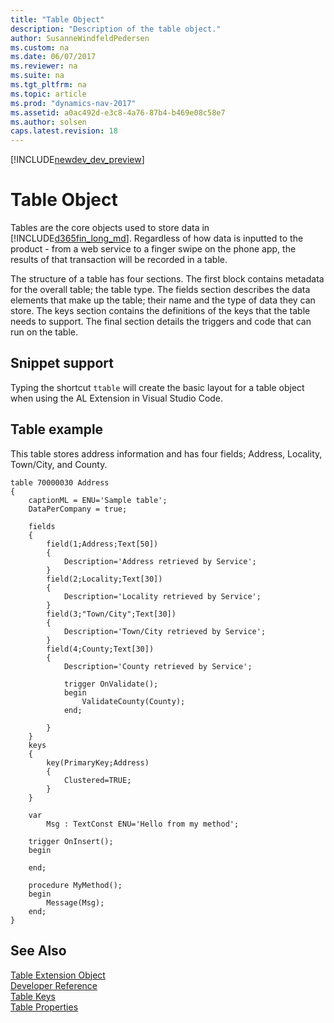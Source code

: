 ```yaml
---
title: "Table Object"
description: "Description of the table object."
author: SusanneWindfeldPedersen
ms.custom: na
ms.date: 06/07/2017
ms.reviewer: na
ms.suite: na
ms.tgt_pltfrm: na
ms.topic: article
ms.prod: "dynamics-nav-2017"
ms.assetid: a0ac492d-e3c8-4a76-87b4-b469e08c58e7
ms.author: solsen
caps.latest.revision: 18
---
```


[!INCLUDE[newdev_dev_preview](includes/newdev_dev_preview.md)]

# Table Object
Tables are the core objects used to store data in [!INCLUDE[d365fin_long_md](includes/d365fin_long_md.md)]. Regardless of how data is inputted to the product - from a web service to a finger swipe on the phone app, the results of that transaction will be recorded in a table. <!-- Note whether this has the ame meaning but,here is a suggestion: Regardless of how data is inputted to the product - from a web service or a finger swipe on the phone app - the results of that transaction will be recorded in a table.-->

The structure of a table has four sections. The first block contains metadata for the overall table; the table type. The fields section describes the data elements that make up the table; their name and the type of data they can store. The keys section contains the definitions of the keys that the table needs to support. The final section details the triggers and code that can run on the table.

## Snippet support
Typing the shortcut ```ttable``` will create the basic layout for a table object when using the AL Extension in Visual Studio Code.

## Table example
This table stores address information and has four fields; Address, Locality, Town/City, and County.

```
table 70000030 Address
{
    captionML = ENU='Sample table';
    DataPerCompany = true;

    fields
    {
        field(1;Address;Text[50])
        {
            Description='Address retrieved by Service';
        }
        field(2;Locality;Text[30])
        {
            Description='Locality retrieved by Service';
        }
        field(3;"Town/City";Text[30])
        {
            Description='Town/City retrieved by Service';
        }
        field(4;County;Text[30])
        {
            Description='County retrieved by Service';

            trigger OnValidate();
            begin
                ValidateCounty(County);
            end;

        }
    }
    keys
    {
        key(PrimaryKey;Address)
        {
            Clustered=TRUE;
        }
    }

    var
        Msg : TextConst ENU='Hello from my method';

    trigger OnInsert();
    begin

    end;

    procedure MyMethod();
    begin
        Message(Msg);
    end;
}
```

## See Also
[Table Extension Object](devenv-table-ext-object.md)  
[Developer Reference](devenv-reference-overview.md)  
[Table Keys](devenv-table-keys.md)  
[Table Properties](properties/devenv-table-properties.md)
